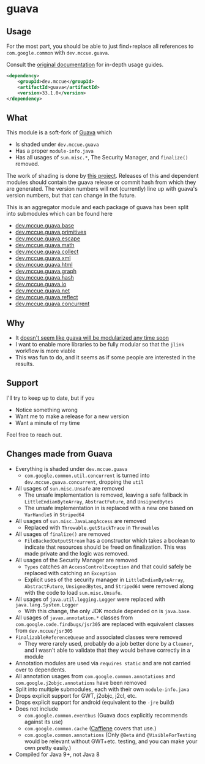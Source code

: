 # guava

## Usage

For the most part, you should be able to just find+replace all
references to `com.google.common` with `dev.mccue.guava`.

Consult the [original documentation](https://github.com/google/guava) for
in-depth usage guides.

```xml
<dependency>
    <groupId>dev.mccue</groupId>
    <artifactId>guava</artifactId>
    <version>33.1.0</version>
</dependency>
```

## What

This module is a soft-fork of [Guava](https://github.com/google/guava) which

* Is shaded under `dev.mccue.guava`
* Has a proper `module-info.java`
* Has all usages of `sun.misc.*`, The Security Manager, and `finalize()` removed.

The work of shading is done by [this project](https://github.com/bowbahdoe/guava-generator). Releases of this and dependent modules should contain the guava release or commit hash from which they are generated. The version numbers will not (currently) line up with guava's version numbers, but that can change in the future.

This is an aggregator module and each package of guava has been split into submodules which can be found here

* [dev.mccue.guava.base](https://github.com/bowbahdoe/guava-base)
* [dev.mccue.guava.primitives](https://github.com/bowbahdoe/guava-primitives)
* [dev.mccue.guava.escape](https://github.com/bowbahdoe/guava-escape)
* [dev.mccue.guava.math](https://github.com/bowbahdoe/guava-math)
* [dev.mccue.guava.collect](https://github.com/bowbahdoe/guava-collect)
* [dev.mccue.guava.xml](https://github.com/bowbahdoe/guava-xml)
* [dev.mccue.guava.html](https://github.com/bowbahdoe/guava-html)
* [dev.mccue.guava.graph](https://github.com/bowbahdoe/guava-graph)
* [dev.mccue.guava.hash](https://github.com/bowbahdoe/guava-hash)
* [dev.mccue.guava.io](https://github.com/bowbahdoe/guava-io)
* [dev.mccue.guava.net](https://github.com/bowbahdoe/guava-net)
* [dev.mccue.guava.reflect](https://github.com/bowbahdoe/guava-reflect)
* [dev.mccue.guava.concurrent](https://github.com/bowbahdoe/guava-concurrent)

## Why

* It [doesn't seem like guava will be modularized any time soon](https://github.com/google/guava/issues/2970#issuecomment-1572148291)
* I want to enable more libraries to be fully modular so that the `jlink`
workflow is more viable
* This was fun to do, and it seems as if some people are interested in the results.

## Support

I'll try to keep up to date, but if you 

* Notice something wrong
* Want me to make a release for a new version
* Want a minute of my time

Feel free to reach out. 

## Changes made from Guava

* Everything is shaded under `dev.mccue.guava`
    * `com.google.common.util.concurrent` is turned into `dev.mccue.guava.concurrent`, dropping the `util`
* All usages of `sun.misc.Unsafe` are removed
    * The unsafe implementation is removed, leaving a safe fallback in `LittleEndianByteArray`, `AbstractFuture`, and `UnsignedBytes`
    * The unsafe implementation in is replaced with a new one based on `VarHandle`s in `Striped64`
* All usages of `sun.misc.JavaLangAccess` are removed
    * Replaced with `Throwable.getStackTrace` in `Throwables`
* All usages of `finalize()` are removed
    * `FileBackedOutputStream` has a constructor which takes a boolean to indicate that resources should be freed on finalization. This was made private and the logic was removed.
* All usages of the Security Manager are removed
    * `Types` catches an `AccessControlException` and that could safely be replaced with catching an `Exception`
    * Explicit uses of the security manager in `LittleEndianByteArray`, `AbstractFuture`, `UnsignedBytes`,  and `Striped64` were removed along with the code to load `sun.misc.Unsafe`.
* All usages of `java.util.logging.Logger` were replaced with `java.lang.System.Logger`
    * With this change, the only JDK module depended on is `java.base`.
* All usages of `javax.annotation.*` classes from `com.google.code.findbugs/jsr305` are replaced with equivalent classes from `dev.mccue/jsr305`
* `FinalizableReferenceQueue` and associated classes were removed
    * They were rarely used, probably do a job better done by a `Cleaner`, and I wasn't able to validate that they would behave correctly in a module
* Annotation modules are used via `requires static` and are not carried over to dependents.
* All annotation usages from `com.google.common.annotations` and `com.google.j2objc.annotations` have been removed
* Split into multiple submodules, each with their own `module-info.java`
* Drops explicit support for GWT, j2objc, j2cl, etc.
* Drops explicit support for android (equivalent to the `-jre` build)
* Does not include
  * `com.google.common.eventbus` (Guava docs explicitly recommends against its use)
  * `com.google.common.cache` ([Caffiene](https://github.com/ben-manes/caffeine) covers that use.)
  * `com.google.common.annotations` (Only `@Beta` and `@VisibleForTesting` would be relevant without GWT+etc. testing, and you can make your own pretty easily.)
* Compiled for Java 9+, not Java 8